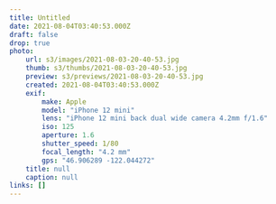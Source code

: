 ```yaml
---
title: Untitled
date: 2021-08-04T03:40:53.000Z
draft: false
drop: true
photo:
    url: s3/images/2021-08-03-20-40-53.jpg
    thumb: s3/thumbs/2021-08-03-20-40-53.jpg
    preview: s3/previews/2021-08-03-20-40-53.jpg
    created: 2021-08-04T03:40:53.000Z
    exif:
        make: Apple
        model: "iPhone 12 mini"
        lens: "iPhone 12 mini back dual wide camera 4.2mm f/1.6"
        iso: 125
        aperture: 1.6
        shutter_speed: 1/80
        focal_length: "4.2 mm"
        gps: "46.906289 -122.044272"
    title: null
    caption: null
links: []
---
```

